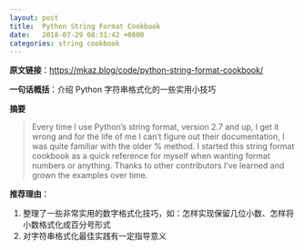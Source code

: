```yaml
---
layout: post
title:  Python String Format Cookbook
date:   2018-07-29 08:31:42 +0800
categories: string cookbook
---
```


**原文链接**：<https://mkaz.blog/code/python-string-format-cookbook/>

**一句话概括**：介绍 Python 字符串格式化的一些实用小技巧

**摘要**

> Every time I use Python’s string format, version 2.7 and up,
> I get it wrong and for the life of me I can’t figure out their documentation,
> I was quite familiar with the older % method. I started
> this string format cookbook as a quick reference for myself when wanting format numbers or anything.
> Thanks to other contributors I’ve learned and grown the examples over time.

**推荐理由**：

1. 整理了一些非常实用的数字格式化技巧，如：怎样实现保留几位小数、怎样将小数格式化成百分号形式
2. 对字符串格式化最佳实践有一定指导意义
